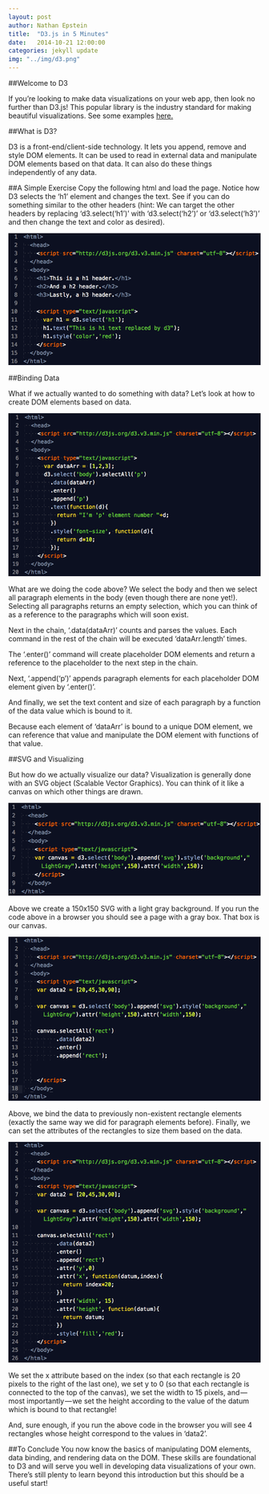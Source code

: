 ```yaml
---
layout: post
author: Nathan Epstein
title:  "D3.js in 5 Minutes"
date:   2014-10-21 12:00:00
categories: jekyll update
img: "../img/d3.png"
---
```

##Welcome to D3

If you’re looking to make data visualizations on your web app, then look no further than D3.js! This popular library is the industry standard for making beautiful visualizations. See some examples <a href="https://github.com/mbostock/d3/wiki/Gallery">here.</a>

##What is D3?

D3 is a front-end/client-side technology. It lets you append, remove and style DOM elements. It can be used to read in external data and manipulate DOM elements based on that data. It can also do these things independently of any data.

##A Simple Exercise
Copy the following html and load the page. Notice how D3 selects the ‘h1’ element and changes the text. See if you can do something similar to the other headers (hint: We can target the other headers by replacing ‘d3.select(‘h1’)’ with ‘d3.select(‘h2’)’ or ‘d3.select(‘h3’)’ and then change the text and color as desired).

<img src="/img/d3/one.png">

##Binding Data

What if we actually wanted to do something with data? Let’s look at how to create DOM elements based on data.

<img src="/img/d3/two.png">

What are we doing the code above? We select the body and then we select all paragraph elements in the body (even though there are none yet!). Selecting all paragraphs returns an empty selection, which you can think of as a reference to the paragraphs which will soon exist.

Next in the chain, ‘.data(dataArr)’ counts and parses the values. Each command in the rest of the chain will be executed ‘dataArr.length’ times.

The ‘.enter()’ command will create placeholder DOM elements and return a reference to the placeholder to the next step in the chain.

Next, ‘.append(‘p’)’ appends paragraph elements for each placeholder DOM element given by ‘.enter()’.

And finally, we set the text content and size of each paragraph by a function of the data value which is bound to it.

Because each element of ‘dataArr’ is bound to a unique DOM element, we can reference that value and manipulate the DOM element with functions of that value.

##SVG and Visualizing

But how do we actually visualize our data? Visualization is generally done with an SVG object (Scalable Vector Graphics). You can think of it like a canvas on which other things are drawn.

<img src="/img/d3/three.png">

Above we create a 150x150 SVG with a light gray background. If you run the code above in a browser you should see a page with a gray box. That box is our canvas.

<img src="/img/D3/four.png">

Above, we bind the data to previously non-existent rectangle elements (exactly the same way we did for paragraph elements before). Finally, we can set the attributes of the rectangles to size them based on the data.

<img src="/img/d3/five.png">

We set the x attribute based on the index (so that each rectangle is 20 pixels to the right of the last one), we set y to 0 (so that each rectangle is connected to the top of the canvas), we set the width to 15 pixels, and — most importantly — we set the height according to the value of the datum which is bound to that rectangle!

And, sure enough, if you run the above code in the browser you will see 4 rectangles whose height correspond to the values in ‘data2’.

##To Conclude
You now know the basics of manipulating DOM elements, data binding, and rendering data on the DOM. These skills are foundational to D3 and will serve you well in developing data visualizations of your own. There’s still plenty to learn beyond this introduction but this should be a useful start!